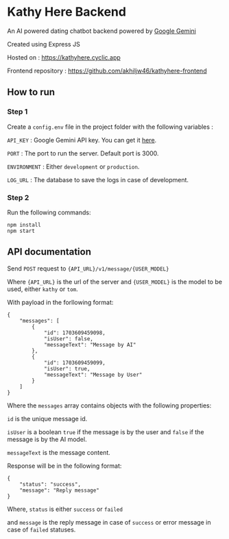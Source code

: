 # Kathy Here Backend

An AI powered dating chatbot backend powered by [Google Gemini](https://ai.google.dev/)

Created using Express JS

Hosted on : https://kathyhere.cyclic.app

Frontend repository : https://github.com/akhiljw46/kathyhere-frontend

## How to run

### Step 1

Create a `config.env` file in the project folder with the following variables :

`API_KEY` : Google Gemini API key. You can get it [here](https://makersuite.google.com/app/apikey).

`PORT` : The port to run the server. Default port is 3000.

`ENVIRONMENT` : Either `development` or `production`.

`LOG_URL` : The database to save the logs in case of development.

### Step 2

Run the following commands:

```
npm install
npm start
```

## API documentation

Send `POST` request to `{API_URL}/v1/message/{USER_MODEL}`

Where `{API_URL}` is the url of the server and `{USER_MODEL}` is the model to be used, either `kathy` or `tom`.

With payload in the forllowing format:

```
{
    "messages": [
        {
            "id": 1703609459098,
            "isUser": false,
            "messageText": "Message by AI"
        },
        {
            "id": 1703609459099,
            "isUser": true,
            "messageText": "Message by User"
        }
    ]
}
```

Where the `messages` array contains objects with the following properties:

`id` is the unique message id.

`isUser` is a boolean `true` if the message is by the user and `false` if the message is by the AI model.

`messageText` is the message content.

Response will be in the following format:

```
{
    "status": "success",
    "message": "Reply message"
}
```

Where, `status` is either `success` or `failed`

and `message` is the reply message in case of `success` or error message in case of `failed` statuses.
